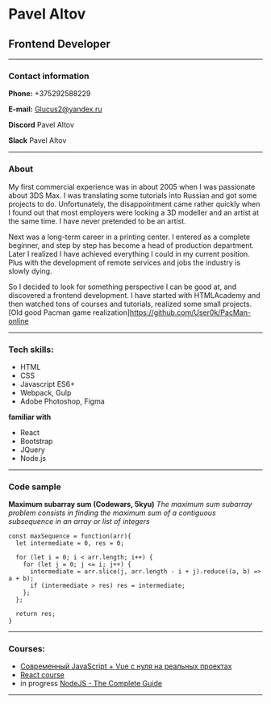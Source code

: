 # Pavel Altov

## Frontend Developer

---

### Contact information

**Phone:** +375292588229

**E-mail:** Glucus2@yandex.ru

**Discord** Pavel Altov

**Slack** Pavel Altov

---

### About

My first commercial experience was in about 2005 when I was passionate about 3DS Max. I was translating some tutorials into Russian and got some projects to do. Unfortunately, the disappointment came rather quickly when I found out that most employers were looking a 3D modeller and an artist at the same time. I have never pretended to be an artist.

Next was a long-term career in a printing center. I entered as a complete beginner, and step by step has become a head of production department. Later I realized I have achieved everything I could in my current position. Plus with the development of remote services and jobs the industry is slowly dying.

So I decided to look for something perspective I can be good at, and discovered a frontend development. I have started with HTMLAcademy and then watched tons of courses and tutorials, realized some small projects. [Old good Pacman game realization]https://github.com/User0k/PacMan-online

---

### Tech skills:

* HTML
* CSS
* Javascript ES6+
* Webpack, Gulp
* Adobe Photoshop, Figma

**familiar with**
* React
* Bootstrap
* JQuery
* Node.js

---

### Code sample

**Maximum subarray sum (Codewars, 5kyu)** *The maximum sum subarray problem consists in finding the maximum sum of a contiguous subsequence in an array or list of integers*

```
const maxSequence = function(arr){
  let intermediate = 0, res = 0;

  for (let i = 0; i < arr.length; i++) {
    for (let j = 0; j <= i; j++) {
      intermediate = arr.slice(j, arr.length - i + j).reduce((a, b) => a + b);
      if (intermediate > res) res = intermediate;
    };
  };

  return res;
}
```
---

### Courses:

* [Современный JavaScript + Vue с нуля на реальных проектах](https://www.udemy.com/certificate/UC-31c76af1-6e98-44e7-b183-0b39ae7054a8/?utm_source=sendgrid.com&utm_medium=email&utm_campaign=email)
* [React course](https://learn.javascript.ru/courses/react-20210702/glucus2/en/certificate.jpg)
* in progress [NodeJS - The Complete Guide](https://www.udemy.com/course/nodejs-the-complete-guide)

---
